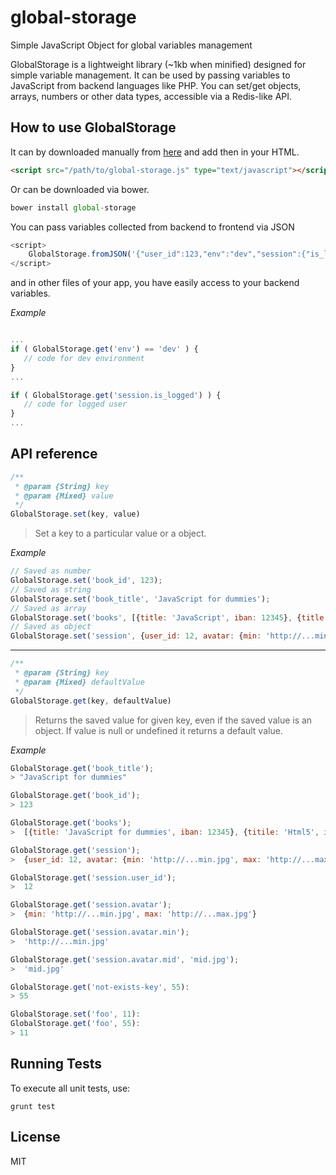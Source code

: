 global-storage
==============

Simple JavaScript Object for global variables management

GlobalStorage is a lightweight library (~1kb when minified) designed for simple variable management.
It can be used by passing variables to JavaScript from backend languages like PHP.
You can set/get objects, arrays, numbers or other data
types, accessible via a Redis-like API.



## How to use GlobalStorage


It can by downloaded manually from [here](https://raw2.github.com/budnix/global-storage/master/global-storage.js) and add then in your HTML.

```html
<script src="/path/to/global-storage.js" type="text/javascript"></script>
```

Or can be downloaded via bower.

```javascript
bower install global-storage
```

You can pass variables collected from backend to frontend via JSON

```javascript
<script>
    GlobalStorage.fromJSON('{"user_id":123,"env":"dev","session":{"is_logged":true,"is_admin":false}}');
</script>
```

and in other files of your app, you have easily access to your backend variables.

*Example*
```javascript

...
if ( GlobalStorage.get('env') == 'dev' ) {
   // code for dev environment
}
...

if ( GlobalStorage.get('session.is_logged') ) {
   // code for logged user
}
...

```

## API reference

```javascript
/**
 * @param {String} key
 * @param {Mixed} value
 */
GlobalStorage.set(key, value)
```

> Set a key to a particular value or a object.

*Example*
```javascript
// Saved as number
GlobalStorage.set('book_id', 123);
// Saved as string
GlobalStorage.set('book_title', 'JavaScript for dummies');
// Saved as array
GlobalStorage.set('books', [{title: 'JavaScript', iban: 12345}, {title: 'Html5', iban: 56789}]);
// Saved as object
GlobalStorage.set('session', {user_id: 12, avatar: {min: 'http://...min.jpg', max: 'http://...max.jpg'}});
```

---

```javascript
/**
 * @param {String} key
 * @param {Mixed} defaultValue
 */
GlobalStorage.get(key, defaultValue)
```

> Returns the saved value for given key, even if the saved value is an object. If value is null or undefined it returns a default value.

*Example*
```javascript
GlobalStorage.get('book_title');
> "JavaScript for dummies"

GlobalStorage.get('book_id');
> 123

GlobalStorage.get('books');
>  [{title: 'JavaScript for dummies', iban: 12345}, {titile: 'Html5', iban: 56789}]

GlobalStorage.get('session');
>  {user_id: 12, avatar: {min: 'http://...min.jpg', max: 'http://...max.jpg'}}

GlobalStorage.get('session.user_id');
>  12

GlobalStorage.get('session.avatar');
>  {min: 'http://...min.jpg', max: 'http://...max.jpg'}

GlobalStorage.get('session.avatar.min');
>  'http://...min.jpg'

GlobalStorage.get('session.avatar.mid', 'mid.jpg');
>  'mid.jpg'

GlobalStorage.get('not-exists-key', 55):
> 55

GlobalStorage.set('foo', 11):
GlobalStorage.get('foo', 55):
> 11
```


## Running Tests

To execute all unit tests, use:

    grunt test

## License

   MIT
